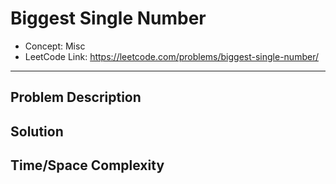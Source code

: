 # Biggest Single Number

- Concept: Misc
- LeetCode Link: https://leetcode.com/problems/biggest-single-number/

---

## Problem Description

## Solution

## Time/Space Complexity

